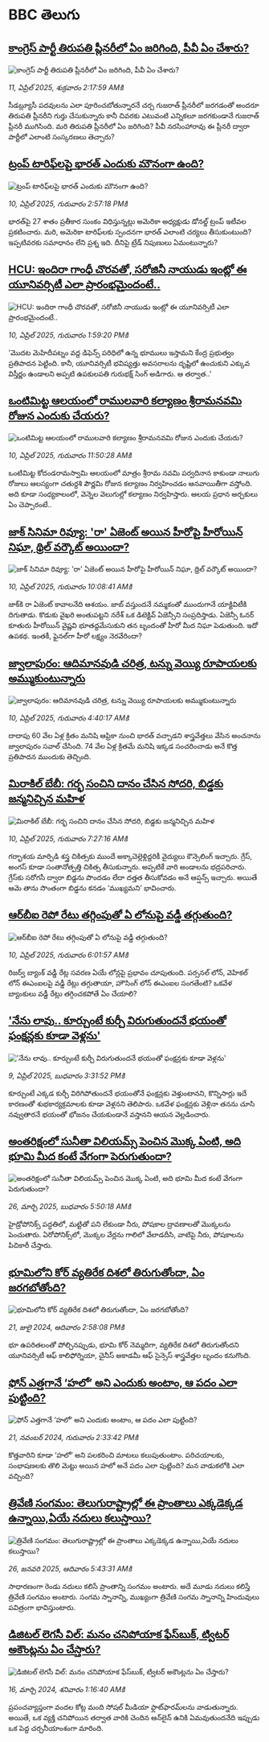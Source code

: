 # BBC తెలుగు## [కాంగ్రెస్ పార్టీ తిరుపతి ప్లీనరీలో ఏం జరిగింది, పీవీ ఏం చేశారు? ](https://www.bbc.com/telugu/articles/c62ggxj6207o?at_campaign=githubrss)![కాంగ్రెస్ పార్టీ తిరుపతి ప్లీనరీలో ఏం జరిగింది, పీవీ ఏం చేశారు? ](https://ichef.bbci.co.uk/ace/standard/240/cpsprodpb/d86f/live/55d4cc00-15f7-11f0-a455-cf1d5f751d2f.jpg)_11, ఏప్రిల్ 2025, శుక్రవారం 2:17:59 AMకి_సీడబ్ల్యూసీ పదవులను ఎలా పూరించబోతున్నారనే చర్చ గుజరాత్ ప్లీనరీలో జరగడంతో అందరూ తిరుపతి ప్లీనరీని గుర్తు చేసుకున్నారు కానీ  చివరకు ఎటువంటి ఎన్నికలూ జరగకుండానే గుజరాత్ ప్లీనరీ ముగిసింది. మరి తిరుపతి ప్లీనరీలో ఏం జరిగింది? పీవీ నరసింహారావు ఈ ప్లీనరీ ద్వారా పార్టీలో ఎలాంటి సంస్కరణలు తెచ్చారు?## [ట్రంప్ టారిఫ్‌లపై భారత్ ఎందుకు మౌనంగా ఉంది?](https://www.bbc.com/telugu/articles/c5y661gyyz6o?at_campaign=githubrss)![ట్రంప్ టారిఫ్‌లపై భారత్ ఎందుకు మౌనంగా ఉంది?](https://ichef.bbci.co.uk/ace/standard/240/cpsprodpb/bf96/live/50b7ff60-1617-11f0-a455-cf1d5f751d2f.jpg)_10, ఏప్రిల్ 2025, గురువారం 2:57:18 PMకి_భారత్‌పై 27 శాతం ప్రతీకార సుంకం విధిస్తున్నట్లు అమెరికా అధ్యక్షుడు డోనల్డ్ ట్రంప్ ఇటీవల ప్రకటించారు. మరి, అమెరికా టారిఫ్‌లకు స్పందనగా భారత్ ఎలాంటి చర్యలు తీసుకుంటుంది? ఇప్పటివరకు సమాధానం లేని ప్రశ్న ఇది. దీనిపై ట్రేడ్ నిపుణులు ఏమంటున్నారు?## [HCU: ఇందిరా గాంధీ చొరవతో, సరోజినీ నాయుడు ఇంట్లో ఈ యూనివర్సిటీ ఎలా ప్రారంభమైందంటే..](https://www.bbc.com/telugu/articles/ce3vv8ydvqko?at_campaign=githubrss)![HCU: ఇందిరా గాంధీ చొరవతో, సరోజినీ నాయుడు ఇంట్లో ఈ యూనివర్సిటీ ఎలా ప్రారంభమైందంటే..](https://ichef.bbci.co.uk/ace/standard/240/cpsprodpb/b4ea/live/4ec8ac20-160f-11f0-998c-6b1bac7d7605.jpg)_10, ఏప్రిల్ 2025, గురువారం 1:59:20 PMకి_'మొదట మెహిదీపట్నం వద్ద డిఫెన్స్ పరిధిలో ఉన్న భూములు ఇస్తామని కేంద్ర ప్రభుత్వం ప్రతిపాదన పెట్టింది. కానీ, యూనివర్సిటీ భవిష్యత్తు అవసరాలను దృష్టిలో ఉంచుకుని ఎక్కువ విస్తీర్ణం ఉండాలని అప్పటి ఉపకులపతి గురుభక్ష్ సింగ్ అడిగారు. ఆ తర్వాత..'## [ఒంటిమిట్ట ఆలయంలో రాములవారి కల్యాణం శ్రీరామనవమి రోజున ఎందుకు చేయరు?](https://www.bbc.com/telugu/articles/ce822j5e465o?at_campaign=githubrss)![ఒంటిమిట్ట ఆలయంలో రాములవారి కల్యాణం శ్రీరామనవమి రోజున ఎందుకు చేయరు?](https://ichef.bbci.co.uk/ace/standard/240/cpsprodpb/fed5/live/25534d40-1601-11f0-b58a-6113af226972.jpg)_10, ఏప్రిల్ 2025, గురువారం 11:50:28 AMకి_ఒంటిమిట్ట కోదండరామస్వామి ఆలయంలో మాత్రం శ్రీరామ నవమి పర్వదినాన కాకుండా నాలుగు రోజులు ఆలస్యంగా చతుర్దశి పౌర్ణమి రోజున కల్యాణం నిర్వహించడం ఆనవాయితీగా వస్తోంది. అది కూడా సంధ్యకాలంలో, వెన్నెల వెలుగుల్లో కల్యాణం నిర్వహిస్తారు. ఆలయ ప్రధాన అర్చకులు ఏం చెప్పారంటే..## [జాక్ సినిమా రివ్యూ: 'రా' ఏజెంట్ అయిన హీరోపై హీరోయిన్ నిఘా, థ్రిల్ వర్కౌట్ అయిందా?](https://www.bbc.com/telugu/articles/c5yppwg57gqo?at_campaign=githubrss)![జాక్ సినిమా రివ్యూ: 'రా' ఏజెంట్ అయిన హీరోపై హీరోయిన్ నిఘా, థ్రిల్ వర్కౌట్ అయిందా?](https://ichef.bbci.co.uk/ace/standard/240/cpsprodpb/185b/live/65f8da20-15ef-11f0-8c3b-8106b4d129cd.jpg)_10, ఏప్రిల్ 2025, గురువారం 10:08:41 AMకి_జాక్‌కి రా ఏజెంట్ కావాల‌నేది ఆశ‌యం. జాబ్ వ‌స్తుంద‌నే న‌మ్మ‌కంతో ముందుగానే యాక్టివిటీకి దిగుతాడు. కొడుకు వైఖ‌రి అంతుప‌ట్ట‌ని న‌రేశ్ ఒక డిటెక్టివ్ ఏజెన్సీని సంప్ర‌దిస్తాడు. ఏజెన్సీ ఓనర్ కూతురు హీరోయిన్ వైష్ణ‌వి భూతద్దమేసుకుని త‌న బృందంతో హీరో మీద నిఘా పెడుతుంది. ఇదో ఉప‌క‌థ‌. ఇంతకీ, ఫైన‌ల్‌గా హీరో ల‌క్ష్యం నెర‌వేరిందా?## [జ్వాలాపురం: ఆదిమానవుడి చరిత్ర, టన్ను వెయ్యి రూపాయలకు అమ్ముకుంటున్నారు ](https://www.bbc.com/telugu/articles/creqqnwdd5qo?at_campaign=githubrss)![జ్వాలాపురం: ఆదిమానవుడి చరిత్ర, టన్ను వెయ్యి రూపాయలకు అమ్ముకుంటున్నారు ](https://ichef.bbci.co.uk/ace/standard/240/cpsprodpb/765e/live/b472e2d0-15b4-11f0-842b-a7355694993d.jpg)_10, ఏప్రిల్ 2025, గురువారం 4:40:17 AMకి_దాదాపు 60 వేల ఏళ్ల క్రితం మనిషి ఆఫ్రికా నుంచి భారత్ వచ్చాడని శాస్త్రవేత్తలు వేసిన అంచనాను జ్వాలాపురం సవాల్ చేసింది. 74 వేల ఏళ్ల క్రితమే మనిషి ఇక్కడ సంచరించాడు అనే కొత్త ప్రతిపాదన ముందుకు తెచ్చింది.## [మిరాకిల్ బేబీ: గర్భ సంచిని దానం చేసిన సోదరి, బిడ్డకు జన్మనిచ్చిన మహిళ ](https://www.bbc.com/telugu/articles/c0ellq0x4xzo?at_campaign=githubrss)![మిరాకిల్ బేబీ: గర్భ సంచిని దానం చేసిన సోదరి, బిడ్డకు జన్మనిచ్చిన మహిళ ](https://ichef.bbci.co.uk/ace/standard/240/cpsprodpb/d79d/live/5708d040-15d8-11f0-8afa-814690b54757.png)_10, ఏప్రిల్ 2025, గురువారం 7:27:16 AMకి_గర్భాశయ మార్పిడి శస్త్ర చికిత్సకు ముందే అక్కాచెల్లెళ్లిద్దరికీ వైద్యులు కౌన్సెలింగ్ ఇచ్చారు.  గ్రేస్, అంగస్‌ కూడా సంతానోత్పత్తి చికిత్స తీసుకున్నారు. అప్పటికే వారి అండాలను భద్రపరిచారు. గ్రేస్‌కు సరోగసీ ద్వారా బిడ్డను పొందడం లేదా దత్తత తీసుకోవడం అనే ఆప్షన్స్ ఇచ్చారు. అయితే ఆమె తాను సొంతంగా బిడ్డను కనడం ‘ముఖ్యమని’ భావించారు.## [ఆర్‌బీఐ రెపో రేటు తగ్గింపుతో ఏ లోనుపై వడ్డీ తగ్గుతుంది?](https://www.bbc.com/telugu/articles/cvgpp8r3kpdo?at_campaign=githubrss)![ఆర్‌బీఐ రెపో రేటు తగ్గింపుతో ఏ లోనుపై వడ్డీ తగ్గుతుంది?](https://ichef.bbci.co.uk/ace/standard/240/cpsprodpb/d0db/live/65ff0430-15b9-11f0-8894-f986b454b2da.jpg)_10, ఏప్రిల్ 2025, గురువారం 6:01:57 AMకి_రిజర్వ్ బ్యాంక్ వడ్డీ రేట్ల సవరణ ఏయే లోన్లపై ప్రభావం చూపుతుంది. పర్సనల్ లోన్, వెహికల్ లోన్ ఈఎంఐలపై వడ్డీ రేట్లు తగ్గుతాయా, హౌసింగ్ లోన్ ఈఎంఐల సంగతేంటి? ఒకవేళ బ్యాంకులు వడ్డీ రేట్లు తగ్గించకపోతే ఏం చేయాలి?## ['నేను లావు.. కూర్చుంటే కుర్చీ విరుగుతుందనే భయంతో ఫంక్షన్లకు కూడా వెళ్లను'](https://www.bbc.com/telugu/articles/c15vvnj0zdyo?at_campaign=githubrss)!['నేను లావు.. కూర్చుంటే కుర్చీ విరుగుతుందనే భయంతో ఫంక్షన్లకు కూడా వెళ్లను'](https://ichef.bbci.co.uk/ace/standard/240/cpsprodpb/a150/live/b3c44300-1556-11f0-b1a2-c9cc9d197e2f.jpg)_9, ఏప్రిల్ 2025, బుధవారం 3:31:52 PMకి_కూర్చుంటే ఎక్కడ కుర్చీ విరిగిపోతుందనే భయంతోనే ఫంక్షన్లకు వెళ్తుంటానని, కొన్నిసార్లు ఇదే కారణంతో శుభకార్యక్రమాలకు కూడా వెళ్లనని తెలిపారు. ఒకవేళ ఫంక్షన్లకు వెళ్లినా తనను చూసి నవ్వుతారనే భయంతో భోజనం చేయకుండానే వస్తానని ఆయన వెల్లడించారు.## [అంతరిక్షంలో సునీతా విలియమ్స్ పెంచిన మొక్క ఏంటి, అది భూమి మీద కంటే వేగంగా పెరుగుతుందా?](https://www.bbc.com/telugu/articles/c1mn43gmj39o?at_campaign=githubrss)![అంతరిక్షంలో సునీతా విలియమ్స్ పెంచిన మొక్క ఏంటి, అది భూమి మీద కంటే వేగంగా పెరుగుతుందా?](https://ichef.bbci.co.uk/ace/standard/240/cpsprodpb/931a/live/71e4f570-0966-11f0-94d4-6f954f5dcfa3.jpg)_26, మార్చి 2025, బుధవారం 5:50:18 AMకి_హైడ్రోపోనిక్స్‌ పద్ధతిలో, మట్టితో పని లేకుండా నీరు, పోషకాల ద్రావణాలతో మొక్కలను పెంచుతారు. ఏరోపోనిక్స్‌లో, మొక్కల వేర్లను గాలిలో వేలాడదీసి, వాటిపై నీరు, పోషకాలను పిచికారీ చేస్తారు.## [భూమిలోని కోర్ వ్యతిరేక దిశలో తిరుగుతోందా, ఏం జరగబోతోంది?](https://www.bbc.com/telugu/articles/crgr7rnd7g4o?at_campaign=githubrss)![భూమిలోని కోర్ వ్యతిరేక దిశలో తిరుగుతోందా, ఏం జరగబోతోంది?](https://ichef.bbci.co.uk/ace/standard/240/cpsprodpb/cc28/live/4457bc00-3ec3-11ef-b2f4-77406157b906.jpg)_21, జులై 2024, ఆదివారం 2:58:08 PMకి_భూ ఉపరితలంతో పోల్చినప్పుడు, భూమి కోర్ నెమ్మదిగా, వ్యతిరేక దిశలో తిరుగుతోందని యూనివర్సిటీ ఆఫ్ కాలిఫోర్నియా, చైనీస్ అకాడమీ ఆఫ్ సైన్సెస్‌ శాస్త్రవేత్తల బృందం కనుగొంది.## [ఫోన్ ఎత్తగానే ‘హలో’ అని ఎందుకు అంటాం, ఆ పదం ఎలా పుట్టింది?](https://www.bbc.com/telugu/articles/cgj7x7gdjq4o?at_campaign=githubrss)![ఫోన్ ఎత్తగానే ‘హలో’ అని ఎందుకు అంటాం, ఆ పదం ఎలా పుట్టింది?](https://ichef.bbci.co.uk/ace/standard/240/cpsprodpb/0618/live/7a20ebb0-a807-11ef-b21e-5359bd56d02f.jpg)_21, నవంబర్ 2024, గురువారం 2:33:42 PMకి_కొత్తవారిని కూడా ‘హలో’ అని పలకరించి మాటలు కలుపుతుంటాం.  పరిచయాలకు, సంభాషణలకు తొలి మెట్టు అయిన హలో అనే పదం ఎలా పుట్టింది? మన వాడుకలోకి ఎలా వచ్చింది?## [త్రివేణి సంగమం: తెలుగురాష్ట్రాల్లో ఈ ప్రాంతాలు ఎక్కడెక్కడ ఉన్నాయి,ఏయే నదులు కలుస్తాయి? ](https://www.bbc.com/telugu/articles/cz7elrr17jeo?at_campaign=githubrss)![త్రివేణి సంగమం: తెలుగురాష్ట్రాల్లో ఈ ప్రాంతాలు ఎక్కడెక్కడ ఉన్నాయి,ఏయే నదులు కలుస్తాయి? ](https://ichef.bbci.co.uk/ace/standard/240/cpsprodpb/9dad/live/7f50e780-da42-11ef-a37f-eba91255dc3d.jpg)_26, జనవరి 2025, ఆదివారం 5:43:31 AMకి_సాధారణంగా రెండు నదులు కలిసే ప్రాంతాన్ని సంగమం అంటారు. అదే మూడు నదులు కలిస్తే త్రివేణి సంగమం అంటారు. సంగమ స్నానాన్ని, ముఖ్యంగా త్రివేణి సంగమ స్నానాన్ని హిందువులు పవిత్రంగా భావిస్తుంటారు.## [డిజిటల్ లెగసీ విల్: మనం చనిపోయాక ఫేస్‌బుక్, ట్విటర్‌ అకౌంట్లను ఏం చేస్తారు?](https://www.bbc.com/telugu/articles/cx0zl1qeyq2o?at_campaign=githubrss)![డిజిటల్ లెగసీ విల్: మనం చనిపోయాక ఫేస్‌బుక్, ట్విటర్‌ అకౌంట్లను ఏం చేస్తారు?](https://ichef.bbci.co.uk/ace/standard/240/cpsprodpb/bea2/live/2323ffd0-e2d4-11ee-9410-0f893255c2a0.jpg)_16, మార్చి 2024, శనివారం 1:16:40 AMకి_ప్రపంచవ్యాప్తంగా వందల కోట్ల మంది సోషల్ మీడియా ఫ్లాట్‌ఫారమ్‌లను వాడుతున్నారు. అయితే, ఒక వ్యక్తి చనిపోయిన తర్వాత వారికి చెందిన ఆన్‌లైన్ ఉనికి ఏమవుతుందనేది ఇప్పుడు ఒక పెద్ద చర్చనీయాంశంగా మారింది.